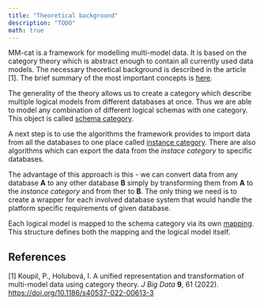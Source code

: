 ```yaml
---
title: "Theoretical background"
description: "TODO"
math: true
---
```


MM-cat is a framework for modelling multi-model data. It is based on the category theory which is abstract enough to contain all currently used data models. The necessary theoretical background is described in the article [1]. The brief summary of the most important concepts is [here](categoryTheory.md).

The generality of the theory allows us to create a category which describe multiple logical models from different databases at once. Thus we are able to model any combination of different logical schemas with one category. This object is called [schema category](schemaAndInstanceCategory.md#schema-category).

A next step is to use the algorithms the framework provides to import data from all the databases to one place called [instance category](schemaAndInstanceCategory.md#instance-category). There are also algorithms which can export the data from the *instace category* to specific databases.

The advantage of this approach is this - we can convert data from any database **A** to any other database **B** simply by transforming them from **A** to the *instance category* and from ther to **B**. The only thing we need is to create a wrapper for each involved database system that would handle the platform specific requirements of given database.

Each logical model is mapped to the schema category via its own [mapping](mapping.md). This structure defines both the mapping and the logical model itself.

## References

[1] Koupil, P., Holubová, I. A unified representation and transformation of multi-model data using category theory. *J Big Data* **9**, 61 (2022). https://doi.org/10.1186/s40537-022-00613-3


